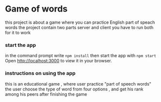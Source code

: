 # Game of words 
this project is about a game where you can practice English part of speach words 
the project contain two parts server and client 
you have to run both for it to work 


###  start the app
in the command prompt write `npm install` then start the app  with `npm start`
Open [http://localhost:3000](http://localhost:3000) to view it in your browser.

### instructions on using the app 

this is an educational game , where user practice "part of speech words"
 the user choose the type of word from four options , and get his rank among his peers after finishing the game

